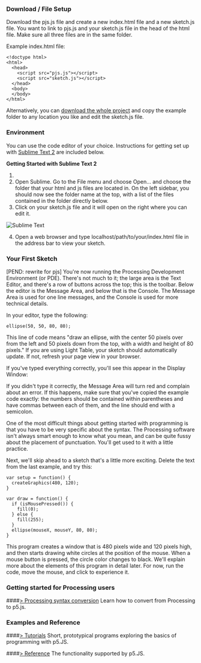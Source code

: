 ### Download / File Setup

Download the pjs.js file and create a new index.html file and a new sketch.js file. You want to link to pjs.js and your sketch.js file in the head of the html file.  Make sure all three files are in the same folder.

Example index.html file:
```
<!doctype html>
<html>
  <head>
    <script src="pjs.js"></script>
    <script src="sketch.js"></script>
  </head>
  <body>
  </body>
</html>
```

Alternatively, you can [download the whole project](https://github.com/lmccart/p5.js/archive/master.zip) and copy the example folder to any location you like and edit the sketch.js file.


### Environment

You can use the code editor of your choice. Instructions for getting set up with [Sublime Text 2](http://www.sublimetext.com/) are included below.

**Getting Started with Sublime Text 2**

1. 
2. Open Sublime. Go to the File menu and choose Open... and choose the folder that your html and js files are located in. On the left sidebar, you should now see the folder name at the top, with a list of the files contained in the folder directly below.
3. Click on your sketch.js file and it will open on the right where you can edit it.

![Sublime Text](http://i.imgur.com/6eSgLGu.png)

4. Open a web browser and type localhost/path/to/your/index.html file in the address bar to view your sketch.


### Your First Sketch

[PEND: rewrite for pjs]
You're now running the Processing Development Environment (or PDE). There's not much to it; the large area is the Text Editor, and there's a row of buttons across the top; this is the toolbar. Below the editor is the Message Area, and below that is the Console. The Message Area is used for one line messages, and the Console is used for more technical details.

In your editor, type the following:
```
ellipse(50, 50, 80, 80);
```
This line of code means "draw an ellipse, with the center 50 pixels over from the left and 50 pixels down from the top, with a width and height of 80 pixels." If you are using Light Table, your sketch should automatically update. If not, refresh your page view in your browser.

If you've typed everything correctly, you'll see this appear in the Display Window:



If you didn't type it correctly, the Message Area will turn red and complain about an error. If this happens, make sure that you've copied the example code exactly: the numbers should be contained within parentheses and have commas between each of them, and the line should end with a semicolon.

One of the most difficult things about getting started with programming is that you have to be very specific about the syntax. The Processing software isn't always smart enough to know what you mean, and can be quite fussy about the placement of punctuation. You'll get used to it with a little practice.

Next, we'll skip ahead to a sketch that's a little more exciting. Delete the text from the last example, and try this:
```
var setup = function() {
  createGraphics(480, 120);
}

var draw = function() {
  if (isMousePressed()) {
    fill(0);
  } else {
    fill(255);
  }
  ellipse(mouseX, mouseY, 80, 80);
}
```
This program creates a window that is 480 pixels wide and 120 pixels high, and then starts drawing white circles at the position of the mouse. When a mouse button is pressed, the circle color changes to black. We'll explain more about the elements of this program in detail later. For now, run the code, move the mouse, and click to experience it.

### Getting started for Processing users

####[> Processing syntax conversion](https://github.com/lmccart/p5.js/wiki/Processing-syntax-conversion)
Learn how to convert from Processing to p5.js.

### Examples and Reference

####[> Tutorials](https://github.com/lmccart/p5.js/wiki/Tutorials)
Short, prototypical programs exploring the basics of programming with p5.JS.

####[> Reference](https://github.com/lmccart/p5.js/wiki/Reference)
The functionality supported by p5.JS.